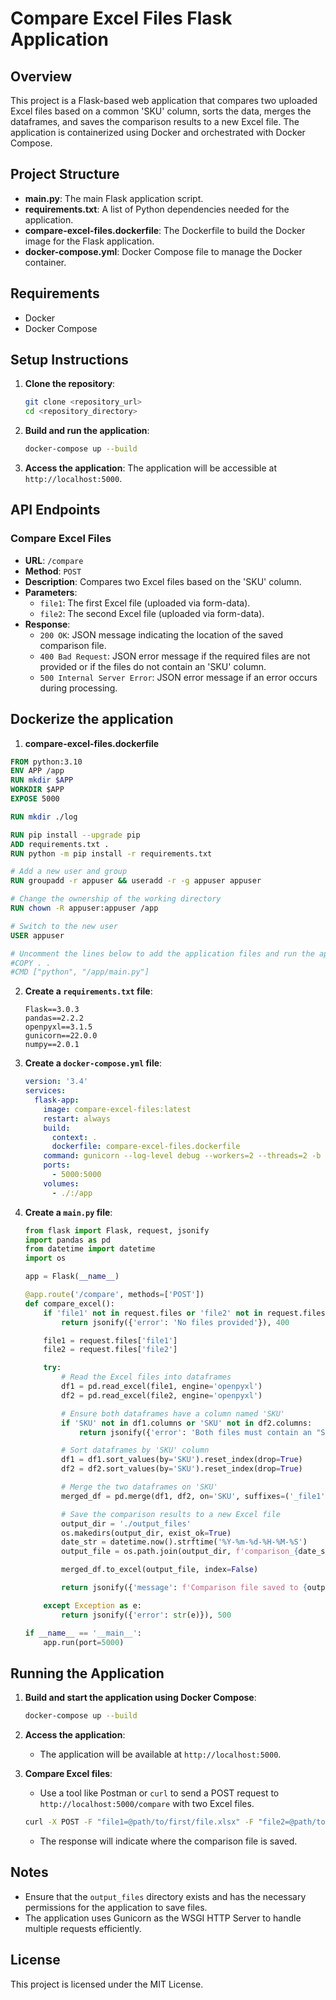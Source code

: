 # Compare Excel Files Flask Application

## Overview

This project is a Flask-based web application that compares two uploaded Excel files based on a common 'SKU' column, sorts the data, merges the dataframes, and saves the comparison results to a new Excel file. The application is containerized using Docker and orchestrated with Docker Compose.

## Project Structure

- **main.py**: The main Flask application script.
- **requirements.txt**: A list of Python dependencies needed for the application.
- **compare-excel-files.dockerfile**: The Dockerfile to build the Docker image for the Flask application.
- **docker-compose.yml**: Docker Compose file to manage the Docker container.

## Requirements

- Docker
- Docker Compose

## Setup Instructions

1. **Clone the repository**:
    ```bash
    git clone <repository_url>
    cd <repository_directory>
    ```

2. **Build and run the application**:
    ```bash
    docker-compose up --build
    ```

3. **Access the application**:
    The application will be accessible at `http://localhost:5000`.

## API Endpoints

### Compare Excel Files

- **URL**: `/compare`
- **Method**: `POST`
- **Description**: Compares two Excel files based on the 'SKU' column.
- **Parameters**:
  - `file1`: The first Excel file (uploaded via form-data).
  - `file2`: The second Excel file (uploaded via form-data).
- **Response**:
  - `200 OK`: JSON message indicating the location of the saved comparison file.
  - `400 Bad Request`: JSON error message if the required files are not provided or if the files do not contain an 'SKU' column.
  - `500 Internal Server Error`: JSON error message if an error occurs during processing.

## Dockerize the application

1. **compare-excel-files.dockerfile**

```dockerfile
FROM python:3.10
ENV APP /app
RUN mkdir $APP
WORKDIR $APP
EXPOSE 5000

RUN mkdir ./log

RUN pip install --upgrade pip
ADD requirements.txt .
RUN python -m pip install -r requirements.txt

# Add a new user and group
RUN groupadd -r appuser && useradd -r -g appuser appuser

# Change the ownership of the working directory
RUN chown -R appuser:appuser /app

# Switch to the new user
USER appuser

# Uncomment the lines below to add the application files and run the application
#COPY . .
#CMD ["python", "/app/main.py"]
```

2. **Create a `requirements.txt` file**:

    ```text
    Flask==3.0.3
    pandas==2.2.2
    openpyxl==3.1.5
    gunicorn==22.0.0
    numpy==2.0.1
    ```

3. **Create a `docker-compose.yml` file**:

    ```yaml
    version: '3.4'
    services:
      flask-app:
        image: compare-excel-files:latest
        restart: always
        build:
          context: .
          dockerfile: compare-excel-files.dockerfile
        command: gunicorn --log-level debug --workers=2 --threads=2 -b 0.0.0.0:5000 --worker-class="gthread" --timeout 600 main:app
        ports:
          - 5000:5000
        volumes:
          - ./:/app
    ```

4. **Create a `main.py` file**:

    ```python
    from flask import Flask, request, jsonify
    import pandas as pd
    from datetime import datetime
    import os

    app = Flask(__name__)

    @app.route('/compare', methods=['POST'])
    def compare_excel():
        if 'file1' not in request.files or 'file2' not in request.files:
            return jsonify({'error': 'No files provided'}), 400

        file1 = request.files['file1']
        file2 = request.files['file2']

        try:
            # Read the Excel files into dataframes
            df1 = pd.read_excel(file1, engine='openpyxl')
            df2 = pd.read_excel(file2, engine='openpyxl')

            # Ensure both dataframes have a column named 'SKU'
            if 'SKU' not in df1.columns or 'SKU' not in df2.columns:
                return jsonify({'error': 'Both files must contain an "SKU" column'}), 400

            # Sort dataframes by 'SKU' column
            df1 = df1.sort_values(by='SKU').reset_index(drop=True)
            df2 = df2.sort_values(by='SKU').reset_index(drop=True)

            # Merge the two dataframes on 'SKU'
            merged_df = pd.merge(df1, df2, on='SKU', suffixes=('_file1', '_file2'), how='outer')

            # Save the comparison results to a new Excel file
            output_dir = './output_files'
            os.makedirs(output_dir, exist_ok=True)
            date_str = datetime.now().strftime('%Y-%m-%d-%H-%M-%S')
            output_file = os.path.join(output_dir, f'comparison_{date_str}.xlsx')

            merged_df.to_excel(output_file, index=False)

            return jsonify({'message': f'Comparison file saved to {output_file}'}), 200

        except Exception as e:
            return jsonify({'error': str(e)}), 500

    if __name__ == '__main__':
        app.run(port=5000)
    ```

## Running the Application

1. **Build and start the application using Docker Compose**:

    ```bash
    docker-compose up --build
    ```

2. **Access the application**:
    - The application will be available at `http://localhost:5000`.
    
3. **Compare Excel files**:
    - Use a tool like Postman or `curl` to send a POST request to `http://localhost:5000/compare` with two Excel files.

    ```bash
    curl -X POST -F "file1=@path/to/first/file.xlsx" -F "file2=@path/to/second/file.xlsx" http://localhost:5000/compare
    ```

    - The response will indicate where the comparison file is saved.

## Notes

- Ensure that the `output_files` directory exists and has the necessary permissions for the application to save files.
- The application uses Gunicorn as the WSGI HTTP Server to handle multiple requests efficiently.

## License

This project is licensed under the MIT License.

